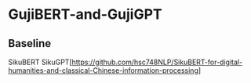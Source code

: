 # GujiBERT-and-GujiGPT

## Baseline
SikuBERT
SikuGPT[https://github.com/hsc748NLP/SikuBERT-for-digital-humanities-and-classical-Chinese-information-processing]
